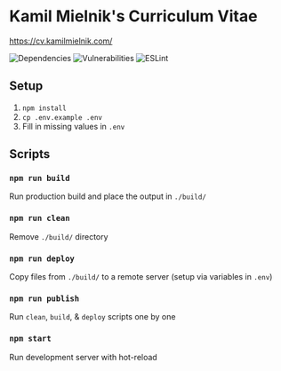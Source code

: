 # Kamil Mielnik's Curriculum Vitae
https://cv.kamilmielnik.com/

![Dependencies](https://img.shields.io/david/kamilmielnik/cv)
![Vulnerabilities](https://img.shields.io/snyk/vulnerabilities/github/kamilmielnik/cv)
![ESLint](https://github.com/kamilmielnik/cv/workflows/ESLint/badge.svg)


## Setup
1. `npm install`
2. `cp .env.example .env`
3. Fill in missing values in `.env`

## Scripts

### `npm run build`
Run production build and place the output in `./build/`

### `npm run clean`
Remove `./build/` directory

### `npm run deploy`
Copy files from `./build/` to a remote server (setup via variables in `.env`)

### `npm run publish`
Run `clean`, `build`, & `deploy` scripts one by one

### `npm start`
Run development server with hot-reload

